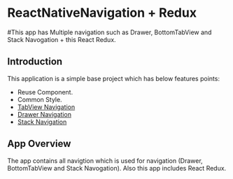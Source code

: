 # ReactNativeNavigation + Redux

#This app has Multiple navigation such as Drawer, BottomTabView and Stack Navogation + this React Redux.

## Introduction
This application is a simple base project which has below features points:
- Reuse Component.
- Common Style.
- [TabView Navigation](https://reactnavigation.org/docs/tab-based-navigation/)
- [Drawer Navigation](https://reactnavigation.org/docs/drawer-based-navigation)
- [Stack Navigation](https://reactnavigation.org/)

## App Overview
 The app contains all navigtion which is used for navigation (Drawer, BottomTabView and Stack Navogation). Also this app includes React Redux.


